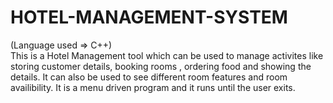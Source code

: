 # HOTEL-MANAGEMENT-SYSTEM
(Language used => C++)                                                                                                                           
This is a Hotel Management tool which can be used to manage activites like storing customer details, booking rooms , ordering food and showing the details. It can also be used to see different room features and room availibility. It is a menu driven program and it runs until the user exits. 
